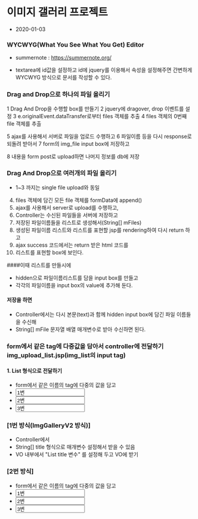 # 이미지 갤러리 프로젝트
* 2020-01-03

### WYCWYG(What You See What You Get) Editor
* summernote : https://summernote.org/

* textarea에 id값을 설정하고 id에 jquery를 이용해서 속성을 설정해주면
간변하게 WYCWYG 방식으로 문서를 작성할 수 있다.

### Drag and Drop으로 하나의 파일 올리기
1 Drag And Drop을 수행할 box를 만들기
2 jquery에 dragover, drop 이벤트를 설정
3 e.originalEvent.dataTransfer로부터 files 객체를 추출
4 files 객체의 0번째 file 객체를 추출

5 ajax를 사용해서 서버로 파일을 업로드 수행하고
6 파일이름 등을 다시 response로 되돌려 받아서 
7 form의 img_file input box에 저장하고

8 내용을  form post로 upload하면 나머지 정보를 db에 저장 

### Drag And Drop으로 여러개의 파일 올리기
* 1~3 까지는 single file upload와 동일
4. files 객체에 담긴 모든 file 객체를 formData에 append()
5. ajax를 사용해서 server로 upload를 수행하고,
6. Controller는 수신된 파일들을 서버에 저장하고
7. 저장된 파일이름들을 리스트로 생성해서(String[] mFiles)
8. 생성된 파일이름 리스트와 리스트를 표현할 jsp를 rendering하여 다시 return 하고
9. ajax success 코드에서는 return 받은 html 코드를 
10. 리스트를 표현할 box에 보인다.

####이때 리스트를 만들시에
* hidden으로 파일이름리스트를 담을 input box를 만들고
* 각각의 파일이름을 input box의 value에 추가해 둔다.

#### 저장을 하면
* Controller에서는 다시 본문(text)과 함께 hidden input box에 담긴 파일 이름들을 수신해
* String[] mFile 문자열 배열 매개변수로 받아 수신하면 된다.  

### form에서 같은 tag에 다중값을 담아서 controller에 전달하기 img_upload_list.jsp(img_list의 input tag)
#### 1. List<String> 형식으로 전달하기

* form에서 같은 이름의 tag에 다중의 값을 담고
* <input name="title" value="1번">
* <input name="title" value="2번">
* <input name="title" value="3번">

### [1번 방식(ImgGalleryV2 방식)]
* Controller에서 
* String[] title 형식으로 매개변수 설정해서 받을 수 있음
* VO 내부에서 "List<String> title 변수" 를 설정해 두고 VO에 받기


### [2번 방식]

* form에서 같은 이름의 tag에 다중의 값을 담고
* <input name="main[0].title" value="1번">
* <input name="main[1].title" value="2번">
* <input name="main[2].title" value="3번">



